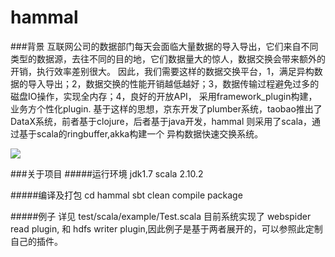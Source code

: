 hammal
======

###背景
互联网公司的数据部门每天会面临大量数据的导入导出，它们来自不同类型的数据源，去往不同的目的地，它们数据量大的惊人，数据交换会带来额外的开销，执行效率差别很大。
因此，我们需要这样的数据交换平台，1，满足异构数据的导入导出；2，数据交换的性能开销越低越好；3，数据传输过程避免过多的磁盘IO操作，实现全内存；4，良好的开放API，
采用framework_plugin构建，业务方个性化plugin.
基于这样的思想，京东开发了plumber系统，taobao推出了DataX系统，前者基于clojure，后者基于java开发，hammal 则采用了scala，通过基于scala的ringbuffer,akka构建一个
异构数据快速交换系统。

![](https://github.com/yfwangpeng/hammal/blob/master/img/hammal.png)

###关于项目
#####运行环境
		jdk1.7
		scala 2.10.2

#####编译及打包
		cd hammal
		sbt
		clean
		compile
		package

#####例子
详见 test/scala/example/Test.scala
目前系统实现了 webspider read plugin, 和 hdfs writer plugin,因此例子是基于两者展开的，可以参照此定制自己的插件。 
